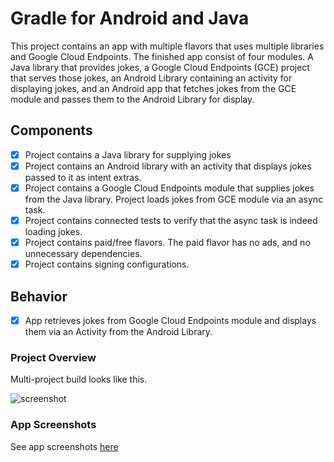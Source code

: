 # Gradle for Android and Java

This project contains an app with multiple flavors that uses
multiple libraries and Google Cloud Endpoints. The finished app consist
of four modules. A Java library that provides jokes, a Google Cloud Endpoints
(GCE) project that serves those jokes, an Android Library containing an
activity for displaying jokes, and an Android app that fetches jokes from the
GCE module and passes them to the Android Library for display.


## Components

- [x] Project contains a Java library for supplying jokes
- [x] Project contains an Android library with an activity that displays jokes passed to it as intent extras.
- [x] Project contains a Google Cloud Endpoints module that supplies jokes from the Java library. Project loads jokes from GCE module via an async task.
- [x] Project contains connected tests to verify that the async task is indeed loading jokes.
- [x] Project contains paid/free flavors. The paid flavor has no ads, and no unnecessary dependencies.
- [x] Project contains signing configurations.

## Behavior

- [x] App retrieves jokes from Google Cloud Endpoints module and displays them via an Activity from the Android Library.


### Project Overview

Multi-project build looks like this. 

![screenshot](https://github.com/amatanat/udacity-android-nanodegree/blob/master/BuildItBigger/ph4.png)


### App Screenshots

See app screenshots [here](https://github.com/amatanat/udacity-android-nanodegree/tree/master/BuildItBigger/screenshots)

